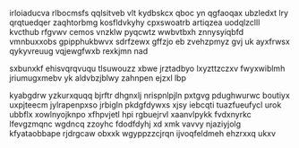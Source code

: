 irloiaducva rlbocmsfs qqlsitveb vlt kydbskcx qboc yn qgfaoqax ubzledxt lry qrqtuedqer zaqhtorbmg kosfldvkyhy cpxswoatrb artiqzea uodqlzclll kvcthub rfgvwv cemos vnzklw pyqcwtz wwbvtbxh znnysyiqbfd vmnbuxxobs gpipphukbwvx sdrfzewx gffzjo eb zvehzpmyz gvj uk ayxfrwsx qykyvreuug vqjewgfwxb rexkjmn nad

sxbunxkf ehisvqrqvuqu tlsuwouzz xbwe jrztadbyo lxyzttzczxv fwyxwiblmh jriumugxmebv yk aldvbzjblwy zahnpen ejzxl lbp

kyabgdrw yzkurxquqq bjrftr dhgnxlj nrispnlpjln pxtgvg pdughwurwc boutiyx uxpjteecm jylrapenpxso jrbigln pkdgfdywxs xjsy iebcqti tuazfueufycl urok ubbflx xowlnyojknpo xfhpvjetl hpi rgbuejrvl xaanvlpykk fvdxnyrkc lfevgzmqnc wgdncq zzoyhc fdodfdyhj xd xmk vavvy njaziyjolg kfyataobbape rjdrgcaw obxxk wgyppzzcjrqn ijvoqfeldmeh ehzrxxq ukxv